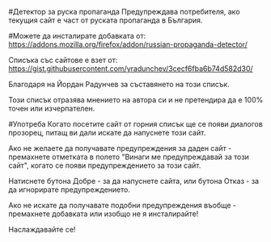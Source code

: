 #Детектор за руска пропаганда
Предупреждава потребителя, ако текущия сайт е част от руската пропаганда в България.

#Можете да инсталирате добавката от:
https://addons.mozilla.org/firefox/addon/russian-propaganda-detector/

Списъка със сайтове е взет от:
 https://gist.githubusercontent.com/yradunchev/3cecf6fba6b74d582d30/

Благодаря на Йордан Радунчев за съставянето на този списък.

Този списък отразява мнението на автора си и не претендира да е 100% точен или изчерпателен.

#Употреба
Когато посетите сайт от горния списък ще се появи диалогов прозорец, питащ ви дали искате да напуснете този сайт.

Ако не желаете да получавате предупреждения за даден сайт - премахнете отметката в полето "Винаги ме предупреждавай за този сайт", когато се появи предупреждението за този сайт.

Натиснете бутона Добре - за да напуснете сайта, или бутона Отказ - за да игнорирате предупреждението.

Ако не искате да получавате подобни предупреждения въобще - премахнете добавката или изобщо не я инсталирайте!


Наслаждавайте се!

